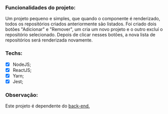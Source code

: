 ### Funcionalidades do projeto:

Um projeto pequeno e simples, que quando o componente é renderizado, todos os repositórios criados anteriormente são listados. Foi criado dois botões "Adicionar" e "Remover", um cria um novo projeto e o outro excluí o repositório selecionado. Depois de clicar nesses botões, a nova lista de repositórios será renderizada novamente.

### Techs:

  - [x] NodeJS;
  - [x] ReactJS;
  - [x] Yarn;
  - [x] Jest;

### Observação:

 Este projeto é dependente do [back-end.](https://github.com/isaachouston/dasafio-backend01-gostack)
